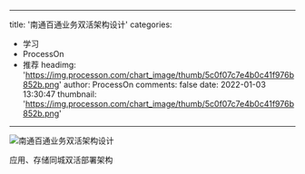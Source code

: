 
---
title: '南通百通业务双活架构设计'
categories: 
 - 学习
 - ProcessOn
 - 推荐
headimg: 'https://img.processon.com/chart_image/thumb/5c0f07c7e4b0c41f976b852b.png'
author: ProcessOn
comments: false
date: 2022-01-03 13:30:47
thumbnail: 'https://img.processon.com/chart_image/thumb/5c0f07c7e4b0c41f976b852b.png'
---

<div>   
<img class="thumb" alt="南通百通业务双活架构设计" src="https://img.processon.com/chart_image/thumb/5c0f07c7e4b0c41f976b852b.png" referrerpolicy="no-referrer">
<p>应用、存储同城双活部署架构</p>  
</div>
            